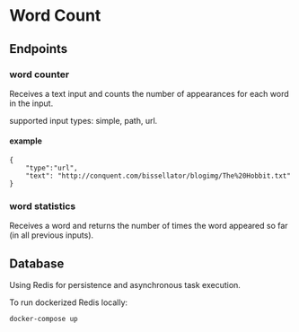 # Word Count

## Endpoints
### word counter
Receives a text input and counts the number of appearances for each word in the input.

supported input types: simple, path, url.

#### example
```
{ 
    "type":"url",
    "text": "http://conquent.com/bissellator/blogimg/The%20Hobbit.txt"
}
```
### word statistics
Receives a word and returns the number of times the word appeared so far (in all previous
inputs).

## Database
Using Redis for persistence and asynchronous task execution. 

To run dockerized Redis locally:

```docker-compose up```
